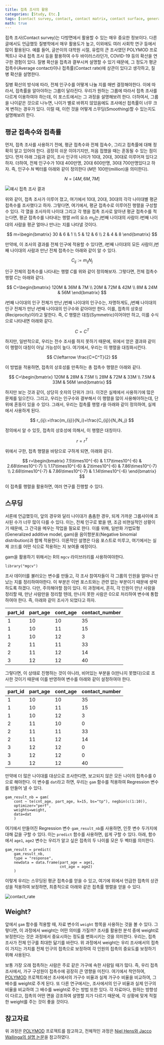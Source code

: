 ```yaml
---
title: 접촉 조사의 활용
categories: [Study, Etc.]
tags: [contact survey, contact, contact matrix, contact surface, generalized additive model, gam]
math: true
---
```

접촉 조사(Contact survey)는 다방면에서 활용할 수 있는 매우 중요한 정보이다. 다른 글에서도 언급했듯 질병학에서 매우 활용도가 높고, 이외에도 여러 사회학 연구 등에서 많이 활용된다. 예를 들어, 글쓴이의 대학원 시절, 유럽의 큰 조사였던 POLYMOD 프로젝트나 국내 접촉 조사 등을 활용하여 수두 바이러스라던가, COVID-19 등의 확산을 연구한 경험이 있다. 질병 확산을 접촉과 결부시켜 설명할 수 있기 때문에, 그 정도가 평균 접촉수(Average contact)이나 접촉률(Contact rate)에 상관이 있다고 생각하고, 질병 확산을 설명한다.

질병 확산의 방식에 따라, 전체 인구수를 어떻게 나눌 지를 매번 결정해야한다. 이에 따라서, 접촉률을 알아야하는 그룹이 달라진다. 우리가 원하는 그룹에 따라서 접촉 조사를 다르게 이용하여야 하는데, 이 포스트에서는 그 과정을 설명해보려 한다. 더하여서, 그룹을 나이같은 것으로 나누면, 나이가 별로 바뀌지 않았음에도 조사에선 접촉률이 너무 크게 변하는 경우가 있다. 이럴 때, 이런 것을 어떻게 스무딩(Smoothing)할 수 있는지도 설명해보려 한다.

## 평균 접촉수와 접촉률
먼저, 접촉 조사를 사용하기 전에, 평균 접촉수와 전체 접속수, 그리고 접촉률에 대해 정확히 알고 있어야 한다. 굉장히 쉬운 이야기지만, 처음 접했을 때는 혼동될 수 있는 점이 있다. 먼저 아래 그림과 같이, 조사 인구의 나이가 10대, 20대, 30대로 이루어져 있다고 하자. 더하여, 전체 인구수가 10대 400만명, 20대 600만명, 30대 700만명있다고 하자. 즉, 인구수 $N$ 벡터를 아래와 같이 정의한다 ($M$은 100만(million)을 의미한다).

$$
N=[4M, 6M, 7M]
$$

![예시 접촉 조사 결과](/_posts/src/post6/example_data.png)

위와 같이, 접촉 조사가 이루어 졌고, 여기에서 10대, 20대, 30대의 각각 나이대별 평균 접촉수를 조사했다고 하자. 그렇다면, 여기에서, 평균 접촉수로 이루어진 행렬을 구성할 수 있다. 각 열을 조사자의 나이대 그리고 각 행을 접촉 조사로 알아낸 평균 접촉수를 적는다면, 평균 접촉수를 나타내는 행렬 $m$의 요소 $m_{ij}$는 $j$번째 나이대의 사람이 $i$번째 나이대의 사람을 평균 얼마나 만나는 지를 나타낼 것이다.

$$
m=\begin{bmatrix}
 30 & 6 & 1 \\
 5 & 12 & 6 \\
 2 & 4 & 8
\end{bmatrix}
$$

만약에, 이 조사의 결과를 전체 인구에 적용할 수 있다면, $i$번째 나이대의 모든 사람이 $j$번째 나이대의 사람과 만난 전체 접촉수는 아래와 같이 알 수 있다. 

$$
C_{ij}:=m_{ij}N_j
$$

인구 전체의 접촉수를 나타내는 행렬 $C$를 위와 같이 정의해보자. 그렇다면, 전체 접촉수 행렬 $C$는 아래와 같다. 

$$
C=\begin{bmatrix}
 120M & 36M & 7M \\
 20M & 72M & 42M \\
 8M & 24M & 56M
\end{bmatrix}
$$

$i$번째 나이대의 인구 전체가 만난 $j$번째 나이대의 인구수는, 자명하게도, $j$번째 나이대의 인구 전체가 만난 $i$번째 나이대의 인구수와 같아야만 한다. 이를, 접촉의 상호성(Reciprocity)이라고 말한다. 즉, $C$ 행렬은 대칭(Symmetric)이어야만 하고, 이를 수식으로 나타내면 아래와 같다.

$$
C=C^T
$$

하지만, 일반적으로, 우리는 전수 조사를 하지 못하기 때문에, 위에서 얻은 결과와 같이 이 행렬이 대칭이 아닐 가능성이 높다. 여기에서, 우리는 이 행렬을 대칭화시킨다. 

$$
C\leftarrow \frac{C+C^T}{2}
$$

이 방법을 적용하면, 접촉의 상호성를 만족하는 총 접촉수 행렬은 아래와 같다.

$$
C=\begin{bmatrix}
 120M & 28M & 7.5M \\
 28M & 72M & 33M \\
 7.5M & 33M & 56M
\end{bmatrix}
$$

하지만 보는 것과 같이, 상당히 숫자의 단위가 크다. 이것은 실제에서 사용하기에 많은 문제를 일으킨다. 그리고, 우리는 인구수와 결부해서 이 행렬을 많이 사용해야하는데, 단위에 혼동이 있을 수 있다. 그래서, 우리는 접촉률 행렬 $r$을 아래와 같이 정의하여, 실제에서 사용하게 된다.

$$
r_{ij}:=\frac{m_{ij}}{N_i}=\frac{C_{ij}}{N_iN_j}
$$

정의에서 알 수 있듯, 접촉의 상호성에 의해서, 이 행렬은 대칭이다.

$$
r=r^T
$$

위에서 구한, 접촉 행렬을 바탕으로 구하게 되면, 아래와 같다.

$$
r=\begin{bmatrix}
 7.5\times10^{-6} & 1.17\times10^{-6} & 2.68\times10^{-7} \\
 1.17\times10^{-6} & 2\times10^{-6} & 7.86\times10^{-7} \\
 2.68\times10^{-7} & 7.86\times10^{-7} & 1.14\times10^{-6}
\end{bmatrix}
$$

이 접촉률 행렬을 활용하면, 여러 연구를 진행할 수 있다.

## 스무딩
서론에 언급했듯이, 앞의 경우와 달리 나이대가 촘촘한 경우, 되게 가까운 그룹사이에 조사된 수가 너무 많이 다를 수 있다. 이는, 전체 인구로 봤을 땐, 조금 비현실적인 상황이기 때문에, 그 간극을 메우는 작업을 필요로 한다. 이를 위해, 일반화 가법모형(Generalized additive model, gam)을 음이항분포(Negative binomial distribution)과 함께 적용한다. 이론적인 설명은 다음 포스트로 미루고, 여기에서는 실제 코드를 어떤 식으로 적용하는 지 보여줄 예정이다.

gam을 활용하기 위해서는 R의 `mgcv` 라이브러리를 사용하여야한다.

```{r}
library("mgcv")
```

조사 데이터를 불러오는 변수를 만들고, 각 조사 참여자들이 각 그룹의 인원을 얼마나 만났는 지를 정리하여야한다. 이 부분은 이번 포스트와는 관련 없는 부분이기 때문에 생략하도록 하겠다. 다만, 주의해야할 점이 있다. 이 과정에서, 흔히, 각 인원이 만난 사람을 정리할 때, 만난 사람만을 정리할 텐데, 만나지 못한 사람은 0으로 처리하여 변수에 통합하여야 한다. 즉, 아래와 같이 조사가 되었다고 하자.

| part_id | part_age | cont_age | contact_number |
| ------- | -------- | -------- | -------------- |
| 1       | 10       | 10       | 35             |
| 1       | 10       | 11       | 15             |
| 1       | 10       | 12       | 3              |
| 2       | 11       | 11       | 33             |
| 2       | 11       | 12       | 14             |
| 3       | 12       | 12       | 40             |

그렇다면, 이 상태로 진행하는 것이 아니라, 비어있는 부분을 0(만나지 못했다)으로 조사한 것이기 때문에 이를 반영하여 변수를 아래와 같이 설정하여야 한다.

| part_id | part_age | cont_age | contact_number |
| ------- | -------- | -------- | -------------- |
| 1       | 10       | 10       | 35             |
| 1       | 10       | 11       | 15             |
| 1       | 10       | 12       | 3              |
| 2       | 11       | 10       | 0              |
| 2       | 11       | 11       | 33             |
| 2       | 11       | 12       | 14             |
| 3       | 12       | 12       | 0              |
| 3       | 12       | 12       | 0              |
| 3       | 12       | 12       | 40             |

만약에 더 많은 나이대를 대상으로 조사한다면, 보고되지 않은 모든 나이의 접촉수를 0으로 해야한다. 이 변수를 `dat`라고 하면, 우리는 `gam` 함수를 적용하여 Regression 변수를 만들어 낼 수 있다.

```{r}
gam_result_nb = gam(
    cont ~ te(cnt_age, part_age, k=15, bs="tp"), negbin(c(1:10)),
    optimizer="perf",
    weights=weight,
    data=dat
    )
```

여기에서 만들어진 Regression 변수 `gam_result_nb`를 사용하면, 인풋 변수 두가지에 대해 값을 구할 수 있다. 이는 `predict` 함수를 사용하면, 쉽게 구할 수 있다. 아래, 함수에서 `age1`, `age2` 변수는 우리가 알고 싶은 접촉의 두 나이를 모은 두 벡터를 의미한다.

```{r}
gam_result = predict(
    gam_result_nb,
    type = "response", 
    newdata = data.frame(part_age = age1,
                         cnt_age = age2)
    )
```

이렇게 우리는 스무딩된 평균 접촉수를 얻을 수 있고, 여기에 위에서 언급한 접촉의 상관성을 적용하여 보정하면, 최종적으로 아래와 같은 접촉률 행렬을 얻을 수 있다.

![contact_rate](/_posts/src/post6/contact_rate_example.png)

## Weight?
앞에서 `gam` 함수를 적용할 때, 자료 변수의 `weight` 항목을 사용하는 것을 볼 수 있다. 그렇다면, 이 과정에서 weight는 어떤 의미를 가질까? 조사를 활용한 분석 중에 weight로 보정한다는 것은 과정에서 중요시하는 정도를 변화시키는 것을 의미한다. 우리는, 접촉 조사가 전체 인구를 최대한 닮기를 바란다. 위 과정에서 weight는 우리 조사에서의 접촉이 가지는 가치를 전체 인구의 접촉으로 보정하여 각 인원의 접촉의 중요도를 보정하기 위해 사용된다.

보통 가장 오래 접촉하는 사람은 주로 같은 가구에 속한 사람일 때가 많다. 즉, 우리 접촉 조사에서, 가구 구성원이 접촉수에 굉장히 큰 영향을 미친다. 여기에서 착안하여, [POLYMOD](https://journals.plos.org/plosmedicine/article?id=10.1371/journal.pmed.0050074) 프로젝트에선 조사에서의 가구수 비율과 실제 가구수 비율을 비교하여, 그 배수를 weight로 주게 된다. 또 다른 연구에서는, 조사에서의 인구 비율과 실제 인구의 비율을 비교하여 그 배수를 weight로 주는 방법 또한 있다. 각 자료마다, 원하는 방향성이 다르고, 접촉의 어떤 면을 강조하여 설명할 지가 다르기 때문에, 각 상황에 맞게 적절한 weight를 주는 것이 좋을 것이다. 

## 참고자료

위 과정은 [POLYMOD](https://journals.plos.org/plosmedicine/article?id=10.1371/journal.pmed.0050074) 프로젝트를 참고하고, 전체적인 과정은 [Niel Hens와 Jacco Wallinga의 설명 논문](https://onlinelibrary.wiley.com/doi/10.1002/9781118445112.stat07883)을 참고하였다. 